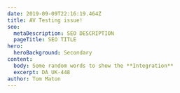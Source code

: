```yaml
---
date: 2019-09-09T22:16:19.464Z
title: AV Testing issue!
seo:
  metaDescription: SEO DESCRIPTION
  pageTitle: SEO TITLE
hero:
  heroBackground: Secondary
content:
  body: Some random words to show the **Integration**
  excerpt: DA_UK-448
author: Tom Maton
---
```

